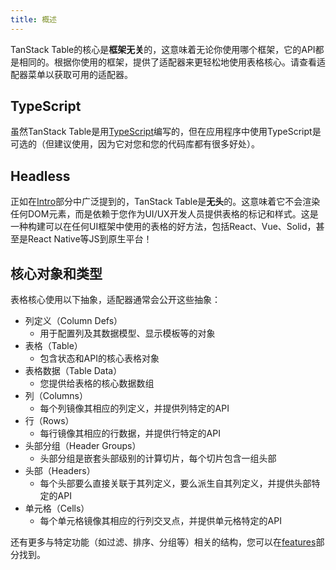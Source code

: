 ```yaml
---
title: 概述
---
```


TanStack Table的核心是**框架无关**的，这意味着无论你使用哪个框架，它的API都是相同的。根据你使用的框架，提供了适配器来更轻松地使用表格核心。请查看适配器菜单以获取可用的适配器。

## TypeScript

虽然TanStack Table是用[TypeScript](https://www.typescriptlang.org/)编写的，但在应用程序中使用TypeScript是可选的（但建议使用，因为它对您和您的代码库都有很多好处）。

## Headless

正如在[Intro](./guide/introduction)部分中广泛提到的，TanStack Table是**无头**的。这意味着它不会渲染任何DOM元素，而是依赖于您作为UI/UX开发人员提供表格的标记和样式。这是一种构建可以在任何UI框架中使用的表格的好方法，包括React、Vue、Solid，甚至是React Native等JS到原生平台！

## 核心对象和类型

表格核心使用以下抽象，适配器通常会公开这些抽象：

- 列定义（Column Defs）
  - 用于配置列及其数据模型、显示模板等的对象
- 表格（Table）
  - 包含状态和API的核心表格对象
- 表格数据（Table Data）
  - 您提供给表格的核心数据数组
- 列（Columns）
  - 每个列镜像其相应的列定义，并提供列特定的API
- 行（Rows）
  - 每行镜像其相应的行数据，并提供行特定的API
- 头部分组（Header Groups）
  - 头部分组是嵌套头部级别的计算切片，每个切片包含一组头部
- 头部（Headers）
  - 每个头部要么直接关联于其列定义，要么派生自其列定义，并提供头部特定的API
- 单元格（Cells）
  - 每个单元格镜像其相应的行列交叉点，并提供单元格特定的API

还有更多与特定功能（如过滤、排序、分组等）相关的结构，您可以在[features](./guide/features)部分找到。
